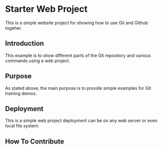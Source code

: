 # Starter Web Project

This is a simple website project for 
showing how to use Git and Github togeher.

## Introduction

This example is to show different parts 
of the Git repository and various commands
using a web project.

## Purpose

As stated above, the main purpose is to
provide simple examples for Git training
demos.

## Deployment

This is a simple web project deployment
can be on any web server or even local
file system.

## How To Contribute